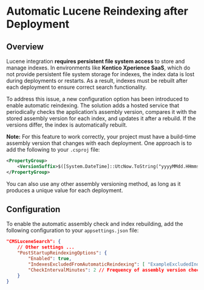 # Automatic Lucene Reindexing after Deployment

## Overview

Lucene integration **requires persistent file system access** to store and manage indexes. In environments like **Kentico Xperience SaaS**, which do not provide persistent file system storage for indexes, the index data is lost during deployments or restarts. As a result, indexes must be rebuilt after each deployment to ensure correct search functionality.

To address this issue, a new configuration option has been introduced to enable automatic reindexing. The solution adds a hosted service that periodically checks the application’s assembly version, compares it with the stored assembly version for each index, and updates it after a rebuild. If the versions differ, the index is automatically rebuilt.

**Note:** For this feature to work correctly, your project must have a build-time assembly version that changes with each deployment. One approach is to add the following to your `.csproj` file:
```xml
<PropertyGroup>
    <VersionSuffix>$([System.DateTime]::UtcNow.ToString("yyyyMMdd.HHmmss"))</VersionSuffix>
</PropertyGroup>
```
You can also use any other assembly versioning method, as long as it produces a unique value for each deployment.

## Configuration

To enable the automatic assembly check and index rebuilding, add the following configuration to your `appsettings.json` file:

```json
"CMSLuceneSearch": {
    // Other settings ...
    "PostStartupReindexingOptions": {
        "Enabled": true,
        "IndexesExcludedFromAutomaticReindexing": [ "ExampleExcludedIndex" ], // Indexes to exclude from automatic rebuilding and version checks.
        "CheckIntervalMinutes": 2 // Frequency of assembly version checks (in minutes). Default is 2 minutes.
    }
}
